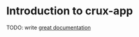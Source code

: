 # Introduction to crux-app

TODO: write [great documentation](http://jacobian.org/writing/what-to-write/)
